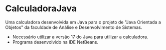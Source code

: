# CalculadoraJava
Uma calculadora desenvolvida em Java para o projeto de "Java Orientada a Objetos" da faculdade de Análise e Desenvolvimento de Sistemas.

- Necessário utilizar a versão 17 do Java para utilizar a calculadora.
- Programa desenvolvido na IDE NetBeans.
